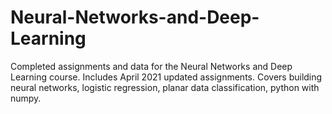 # Neural-Networks-and-Deep-Learning
Completed assignments and data for the Neural Networks and Deep Learning course. Includes April 2021 updated assignments.
Covers building neural networks, logistic regression, planar data classification, python with numpy.
